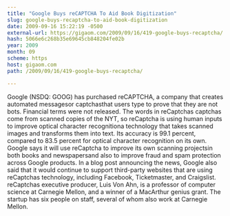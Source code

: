 ```yaml
---
title: "Google Buys reCAPTCHA To Aid Book Digitization"
slug: google-buys-recaptcha-to-aid-book-digitization
date: 2009-09-16 15:22:19 -0500
external-url: https://gigaom.com/2009/09/16/419-google-buys-recaptcha/
hash: 5066e6c268b35e69645cb848204fe02b
year: 2009
month: 09
scheme: https
host: gigaom.com
path: /2009/09/16/419-google-buys-recaptcha/

---
```


Google (NSDQ: GOOG) has purchased reCAPTCHA, a company that creates automated messagesor captchasthat users type to prove that they are not bots. Financial terms were not released. The words in reCaptchas captchas come from scanned copies of the NYT, so reCaptcha is using human inputs to improve optical character recognitiona technology that takes scanned images and transforms them into text. Its accuracy is 99.1 percent, compared to 83.5 percent for optical character recognition on its own.   Google says it will use reCaptcha to improve its own scanning projectsin both books and newspapersand also to improve fraud and spam protection across Google products. In a blog post announcing the news, Google also said that it would continue to support third-party websites that are using reCaptchas technology, including Facebook, Ticketmaster, and Craigslist.  reCaptchas executive producer, Luis Von Ahn, is a professor of computer science at Carnegie Mellon, and a winner of a MacArthur genius grant. The startup has six people on staff, several of whom also work at Carnegie Mellon.
